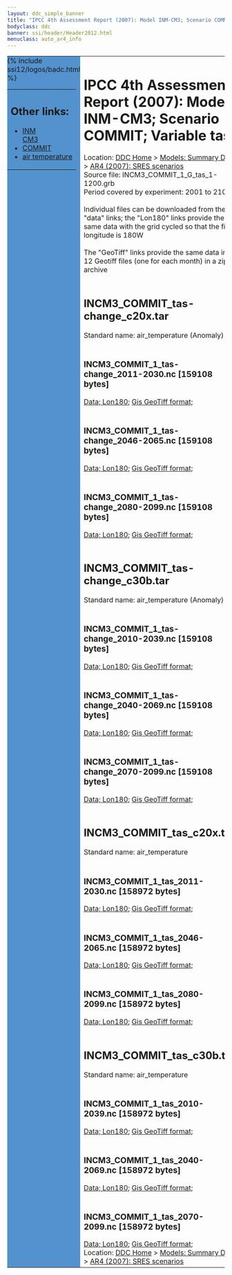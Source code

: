 ```yaml
---
layout: ddc_simple_banner
title: "IPCC 4th Assessment Report (2007): Model INM-CM3; Scenario COMMIT; Variable tas"
bodyclass: ddc
banner: ssi/header/Header2012.html
menuclass: auto_ar4_info
---
```



<table width="100%" border="0" cellspacing="0" cellpadding="0" style="border-collapse: collapse;">
<tr style="margin:0;padding:0;border:0;">
<td style="margin:0;padding:0;border:0;height:1pt;width:150pt;background:#5492CD;" valign="top" >

<div id="lh-col2" class="auto_ar4_info">
<table class="menumain" bgcolor="#5492CD" cellspacing="0" width="100%" border="0">
<tr><td>
<h2> Other links:</h2>
<ul>
<li><a href="/auto/ar4/model-INM-CM3.html">INM<br/>CM3</a></li>
<li><a href="/auto/ar4/scenario-COMMIT.html">COMMIT</a></li>
<li><a href="/auto/ar4/var-air_temperature.html">air temperature</a></li>
</ul>
</td></tr>
{% include ssi12/logos/badc.html %}
</table>
</div>
</td>
<td><h1>IPCC 4th Assessment Report (2007): Model INM-CM3; Scenario COMMIT; Variable tas</h1>

<!-- Breadcrumb1 -->
<div id="breadcrumb1" align="left">
Location: <a href="/index.html">DDC Home</a> > <a href="/sim/gcm_clim/">Models: Summary Data</a>
> <a href="/sim/gcm_clim/SRES_AR4/index.html">AR4 (2007): SRES scenarios</a>
</div>
<!-- End of Breadcrumb1 -->Source file: INCM3_COMMIT_1_G_tas_1-1200.grb
<br/>
Period covered by experiment: 2001 to 2100<br/>
<br/>Individual files can be downloaded from the "data" links; the "Lon180" links provide the same data
         with the grid cycled so that the first longitude is 180W<br/>
<br/>The "GeoTiff" links provide the same data in 12 Geotiff files (one for each month)
          in a zip archive<br/>
<br/><h2>INCM3_COMMIT_tas-change_c20x.tar</h2>
Standard name: air_temperature (Anomaly)<br>
<br/><h3>INCM3_COMMIT_1_tas-change_2011-2030.nc [159108 bytes]</h3>
<a href="/cgi-bin/downl/ar4_nc/tas/INCM3_COMMIT_1_tas-change_2011-2030.nc">Data; </a><a href="/cgi-bin/downl/ar4_nc/tas/INCM3_COMMIT_1_tas-change_2011-2030.cyto180.nc"> Lon180</a>; <a href="/cgi-bin/downl/ar4_tif/tas/INCM3_COMMIT_1_tas-change_2011-2030.zip">Gis GeoTiff format; </a><br/>
<br/><h3>INCM3_COMMIT_1_tas-change_2046-2065.nc [159108 bytes]</h3>
<a href="/cgi-bin/downl/ar4_nc/tas/INCM3_COMMIT_1_tas-change_2046-2065.nc">Data; </a><a href="/cgi-bin/downl/ar4_nc/tas/INCM3_COMMIT_1_tas-change_2046-2065.cyto180.nc"> Lon180</a>; <a href="/cgi-bin/downl/ar4_tif/tas/INCM3_COMMIT_1_tas-change_2046-2065.zip">Gis GeoTiff format; </a><br/>
<br/><h3>INCM3_COMMIT_1_tas-change_2080-2099.nc [159108 bytes]</h3>
<a href="/cgi-bin/downl/ar4_nc/tas/INCM3_COMMIT_1_tas-change_2080-2099.nc">Data; </a><a href="/cgi-bin/downl/ar4_nc/tas/INCM3_COMMIT_1_tas-change_2080-2099.cyto180.nc"> Lon180</a>; <a href="/cgi-bin/downl/ar4_tif/tas/INCM3_COMMIT_1_tas-change_2080-2099.zip">Gis GeoTiff format; </a><br/>
<br/><h2>INCM3_COMMIT_tas-change_c30b.tar</h2>
Standard name: air_temperature (Anomaly)<br>
<br/><h3>INCM3_COMMIT_1_tas-change_2010-2039.nc [159108 bytes]</h3>
<a href="/cgi-bin/downl/ar4_nc/tas/INCM3_COMMIT_1_tas-change_2010-2039.nc">Data; </a><a href="/cgi-bin/downl/ar4_nc/tas/INCM3_COMMIT_1_tas-change_2010-2039.cyto180.nc"> Lon180</a>; <a href="/cgi-bin/downl/ar4_tif/tas/INCM3_COMMIT_1_tas-change_2010-2039.zip">Gis GeoTiff format; </a><br/>
<br/><h3>INCM3_COMMIT_1_tas-change_2040-2069.nc [159108 bytes]</h3>
<a href="/cgi-bin/downl/ar4_nc/tas/INCM3_COMMIT_1_tas-change_2040-2069.nc">Data; </a><a href="/cgi-bin/downl/ar4_nc/tas/INCM3_COMMIT_1_tas-change_2040-2069.cyto180.nc"> Lon180</a>; <a href="/cgi-bin/downl/ar4_tif/tas/INCM3_COMMIT_1_tas-change_2040-2069.zip">Gis GeoTiff format; </a><br/>
<br/><h3>INCM3_COMMIT_1_tas-change_2070-2099.nc [159108 bytes]</h3>
<a href="/cgi-bin/downl/ar4_nc/tas/INCM3_COMMIT_1_tas-change_2070-2099.nc">Data; </a><a href="/cgi-bin/downl/ar4_nc/tas/INCM3_COMMIT_1_tas-change_2070-2099.cyto180.nc"> Lon180</a>; <a href="/cgi-bin/downl/ar4_tif/tas/INCM3_COMMIT_1_tas-change_2070-2099.zip">Gis GeoTiff format; </a><br/>
<br/><h2>INCM3_COMMIT_tas_c20x.tar</h2>
Standard name: air_temperature<br>
<br/><h3>INCM3_COMMIT_1_tas_2011-2030.nc [158972 bytes]</h3>
<a href="/cgi-bin/downl/ar4_nc/tas/INCM3_COMMIT_1_tas_2011-2030.nc">Data; </a><a href="/cgi-bin/downl/ar4_nc/tas/INCM3_COMMIT_1_tas_2011-2030.cyto180.nc"> Lon180</a>; <a href="/cgi-bin/downl/ar4_tif/tas/INCM3_COMMIT_1_tas_2011-2030.zip">Gis GeoTiff format; </a><br/>
<br/><h3>INCM3_COMMIT_1_tas_2046-2065.nc [158972 bytes]</h3>
<a href="/cgi-bin/downl/ar4_nc/tas/INCM3_COMMIT_1_tas_2046-2065.nc">Data; </a><a href="/cgi-bin/downl/ar4_nc/tas/INCM3_COMMIT_1_tas_2046-2065.cyto180.nc"> Lon180</a>; <a href="/cgi-bin/downl/ar4_tif/tas/INCM3_COMMIT_1_tas_2046-2065.zip">Gis GeoTiff format; </a><br/>
<br/><h3>INCM3_COMMIT_1_tas_2080-2099.nc [158972 bytes]</h3>
<a href="/cgi-bin/downl/ar4_nc/tas/INCM3_COMMIT_1_tas_2080-2099.nc">Data; </a><a href="/cgi-bin/downl/ar4_nc/tas/INCM3_COMMIT_1_tas_2080-2099.cyto180.nc"> Lon180</a>; <a href="/cgi-bin/downl/ar4_tif/tas/INCM3_COMMIT_1_tas_2080-2099.zip">Gis GeoTiff format; </a><br/>
<br/><h2>INCM3_COMMIT_tas_c30b.tar</h2>
Standard name: air_temperature<br>
<br/><h3>INCM3_COMMIT_1_tas_2010-2039.nc [158972 bytes]</h3>
<a href="/cgi-bin/downl/ar4_nc/tas/INCM3_COMMIT_1_tas_2010-2039.nc">Data; </a><a href="/cgi-bin/downl/ar4_nc/tas/INCM3_COMMIT_1_tas_2010-2039.cyto180.nc"> Lon180</a>; <a href="/cgi-bin/downl/ar4_tif/tas/INCM3_COMMIT_1_tas_2010-2039.zip">Gis GeoTiff format; </a><br/>
<br/><h3>INCM3_COMMIT_1_tas_2040-2069.nc [158972 bytes]</h3>
<a href="/cgi-bin/downl/ar4_nc/tas/INCM3_COMMIT_1_tas_2040-2069.nc">Data; </a><a href="/cgi-bin/downl/ar4_nc/tas/INCM3_COMMIT_1_tas_2040-2069.cyto180.nc"> Lon180</a>; <a href="/cgi-bin/downl/ar4_tif/tas/INCM3_COMMIT_1_tas_2040-2069.zip">Gis GeoTiff format; </a><br/>
<br/><h3>INCM3_COMMIT_1_tas_2070-2099.nc [158972 bytes]</h3>
<a href="/cgi-bin/downl/ar4_nc/tas/INCM3_COMMIT_1_tas_2070-2099.nc">Data; </a><a href="/cgi-bin/downl/ar4_nc/tas/INCM3_COMMIT_1_tas_2070-2099.cyto180.nc"> Lon180</a>; <a href="/cgi-bin/downl/ar4_tif/tas/INCM3_COMMIT_1_tas_2070-2099.zip">Gis GeoTiff format; </a><br/>
<!-- Breadcrumb2 -->
<div id="breadcrumb2" align="left">
Location: <a href="/index.html">DDC Home</a> > <a href="/sim/gcm_clim/">Models: Summary Data</a>
> <a href="/sim/gcm_clim/SRES_AR4/index.html">AR4 (2007): SRES scenarios</a>
</div>
<!-- End of Breadcrumb2 --></td></tr></table>
